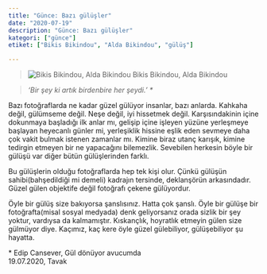 ```yaml
---
title: "Günce: Bazı gülüşler"
date: "2020-07-19"
description: "Günce: Bazı gülüşler"
kategori: ["günce"]
etiket: ["Bikis Bikindou", "Alda Bikindou", "gülüş"]

---
```


>![Bikis Bikindou, Alda Bikindou](/images/gulus.jpeg) Bikis Bikindou, Alda Bikindou

>*‘Bir şey ki artık birdenbire her şeydi.’ \**

Bazı fotoğraflarda ne kadar güzel gülüyor insanlar, bazı anlarda. Kahkaha değil, gülümseme değil. Neşe değil, iyi hissetmek değil. Karşısındakinin içine dokunmaya başladığı ilk anlar mı, gelişip içine işleyen yüzüne yerleşmeye başlayan heyecanlı günler mi, yerleşiklik hissine eşlik eden sevmeye daha çok vakit bulmak istenen zamanlar mı. Kimine biraz utanç karışık, kimine tedirgin etmeyen bir ne yapacağını bilemezlik. Sevebilen herkesin böyle bir gülüşü var diğer bütün gülüşlerinden farklı. 

<!--more-->

Bu gülüşlerin olduğu fotoğraflarda hep tek kişi olur. Çünkü gülüşün sahibi(bahşedildiği mi demeli) kadrajın tersinde, deklanşörün arkasındadır. Güzel gülen objektife değil fotoğrafı çekene gülüyordur.

Öyle bir gülüş size bakıyorsa şanslısınız. Hatta çok şanslı. Öyle bir gülüşe bir fotoğrafta(misal sosyal medyada) denk geliyorsanız orada sizlik bir şey yoktur, vardıysa da kalmamıştır. Kıskançlık, hoyratlık etmeyin gülen size gülmüyor diye. Kaçımız, kaç kere öyle güzel gülebiliyor, gülüşebiliyor şu hayatta. 



\* Edip Cansever, Gül dönüyor avucumda  
19.07.2020, Tavak